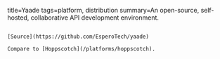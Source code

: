 title=Yaade
tags=platform, distribution
summary=An open-source, self-hosted, collaborative API development environment.
~~~~~~

[Source](https://github.com/EsperoTech/yaade)

Compare to [Hoppscotch](/platforms/hoppscotch).
